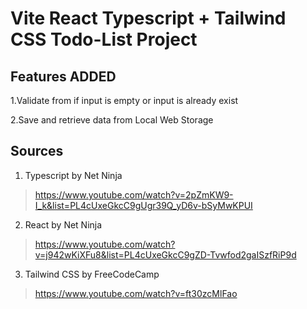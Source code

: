 # Vite React Typescript + Tailwind CSS Todo-List Project
## Features ADDED
1.Validate from if input is empty or input is already exist

2.Save and retrieve data from Local Web Storage 


## Sources
1. Typescript by Net Ninja
>https://www.youtube.com/watch?v=2pZmKW9-I_k&list=PL4cUxeGkcC9gUgr39Q_yD6v-bSyMwKPUI
2. React by Net Ninja
>https://www.youtube.com/watch?v=j942wKiXFu8&list=PL4cUxeGkcC9gZD-Tvwfod2gaISzfRiP9d
3. Tailwind CSS by FreeCodeCamp
>https://www.youtube.com/watch?v=ft30zcMlFao

